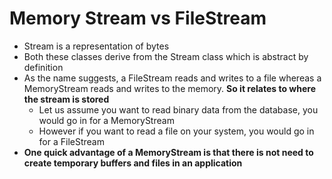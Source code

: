 # Memory Stream vs FileStream

- Stream is a representation of bytes
- Both these classes derive from the Stream class which is abstract by definition
- As the name suggests, a FileStream reads and writes to a file whereas a MemoryStream reads and writes to the memory. __So it relates to where the stream is stored__
  - Let us assume you want to read binary data from the database, you would go in for a MemoryStream
  - However if you want to read a file on your system, you would go in for a FileStream
- __One quick advantage of a MemoryStream is that there is not need to create temporary buffers and files in an application__
